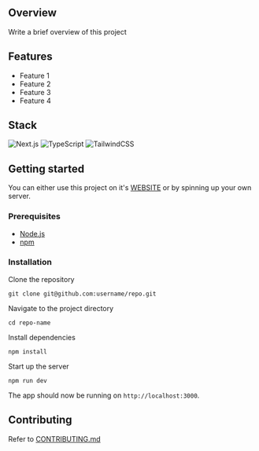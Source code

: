## Overview

Write a brief overview of this project

## Features

- Feature 1
- Feature 2
- Feature 3
- Feature 4

## Stack

![Next.js](https://img.shields.io/badge/next.js-000000?style=for-the-badge&logo=nextdotjs&logoColor=white)
![TypeScript](https://img.shields.io/badge/typescript-%23007ACC.svg?style=for-the-badge&logo=typescript&logoColor=white)
![TailwindCSS](https://img.shields.io/badge/tailwindcss-%2338B2AC.svg?style=for-the-badge&logo=tailwind-css&logoColor=white)

## Getting started

You can either use this project on it's [WEBSITE](https://example.com) or by spinning up your own server.

### Prerequisites

- [Node.js](https://nodejs.org/)
- [npm](https://www.npmjs.com/)

### Installation

Clone the repository

```shell
git clone git@github.com:username/repo.git
```

Navigate to the project directory

```shell
cd repo-name
```

Install dependencies

```shell
npm install
```

Start up the server

```shell
npm run dev
```

The app should now be running on `http://localhost:3000`.

## Contributing
Refer to [CONTRIBUTING.md](./docs/CONTRIBUTING.md)